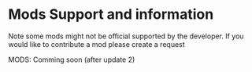 # Mods Support and information
Note some mods might not be official supported by the developer. If you would like to contribute a mod please create a request


MODS: Comming soon (after update 2)
